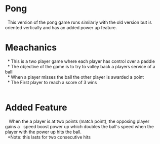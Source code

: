 # Pong
&nbsp;&nbsp;This version of the pong game runs similarly with the old version but is oriented vertically and has an added power up feature.   
# Meachanics 
&nbsp;&nbsp;* This is a two player game where each player has control over a paddle </br> 
&nbsp;&nbsp;* The objective of the game is to try to volley back a players service of a ball </br>
&nbsp;&nbsp;* When a player misses the ball the other player is awarded a point </br>
&nbsp;&nbsp;* The First player to reach a score of 3 wins </br> 
</br>
# Added Feature
&nbsp;&nbsp; When the a player is at two points (match point), the opposing player gains a &nbsp;&nbsp;speed boost power up which doubles the ball's speed when the player with the power up hits the ball. <br/>
&nbsp;&nbsp;*Note: this lasts for two consecutive hits


